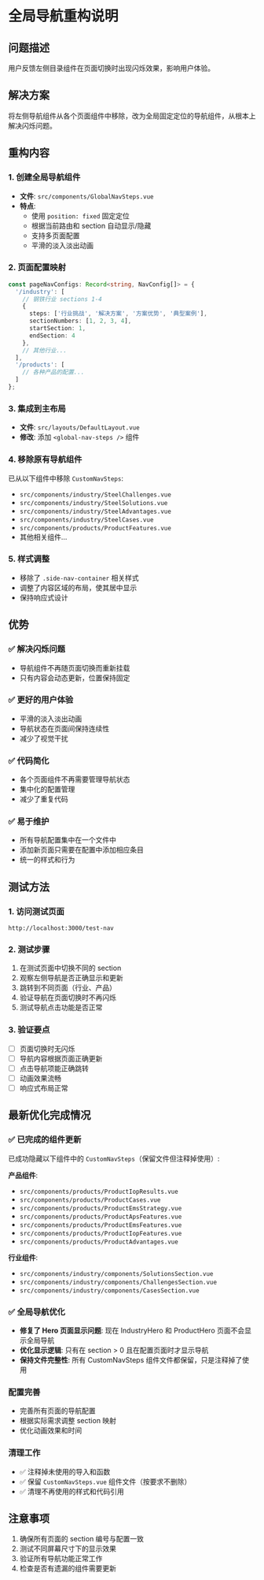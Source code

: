 # 全局导航重构说明

## 问题描述
用户反馈左侧目录组件在页面切换时出现闪烁效果，影响用户体验。

## 解决方案
将左侧导航组件从各个页面组件中移除，改为全局固定定位的导航组件，从根本上解决闪烁问题。

## 重构内容

### 1. 创建全局导航组件
- **文件**: `src/components/GlobalNavSteps.vue`
- **特点**:
  - 使用 `position: fixed` 固定定位
  - 根据当前路由和 section 自动显示/隐藏
  - 支持多页面配置
  - 平滑的淡入淡出动画

### 2. 页面配置映射
```typescript
const pageNavConfigs: Record<string, NavConfig[]> = {
  '/industry': [
    // 钢铁行业 sections 1-4
    {
      steps: ['行业挑战', '解决方案', '方案优势', '典型案例'],
      sectionNumbers: [1, 2, 3, 4],
      startSection: 1,
      endSection: 4
    },
    // 其他行业...
  ],
  '/products': [
    // 各种产品的配置...
  ]
};
```

### 3. 集成到主布局
- **文件**: `src/layouts/DefaultLayout.vue`
- **修改**: 添加 `<global-nav-steps />` 组件

### 4. 移除原有导航组件
已从以下组件中移除 `CustomNavSteps`:
- `src/components/industry/SteelChallenges.vue`
- `src/components/industry/SteelSolutions.vue`
- `src/components/industry/SteelAdvantages.vue`
- `src/components/industry/SteelCases.vue`
- `src/components/products/ProductFeatures.vue`
- 其他相关组件...

### 5. 样式调整
- 移除了 `.side-nav-container` 相关样式
- 调整了内容区域的布局，使其居中显示
- 保持响应式设计

## 优势

### ✅ 解决闪烁问题
- 导航组件不再随页面切换而重新挂载
- 只有内容会动态更新，位置保持固定

### ✅ 更好的用户体验
- 平滑的淡入淡出动画
- 导航状态在页面间保持连续性
- 减少了视觉干扰

### ✅ 代码简化
- 各个页面组件不再需要管理导航状态
- 集中化的配置管理
- 减少了重复代码

### ✅ 易于维护
- 所有导航配置集中在一个文件中
- 添加新页面只需要在配置中添加相应条目
- 统一的样式和行为

## 测试方法

### 1. 访问测试页面
```
http://localhost:3000/test-nav
```

### 2. 测试步骤
1. 在测试页面中切换不同的 section
2. 观察左侧导航是否正确显示和更新
3. 跳转到不同页面（行业、产品）
4. 验证导航在页面切换时不再闪烁
5. 测试导航点击功能是否正常

### 3. 验证要点
- [ ] 页面切换时无闪烁
- [ ] 导航内容根据页面正确更新
- [ ] 点击导航项能正确跳转
- [ ] 动画效果流畅
- [ ] 响应式布局正常

## 最新优化完成情况

### ✅ 已完成的组件更新
已成功隐藏以下组件中的 `CustomNavSteps`（保留文件但注释掉使用）:

**产品组件**:
- `src/components/products/ProductIopResults.vue`
- `src/components/products/ProductCases.vue`
- `src/components/products/ProductEmsStrategy.vue`
- `src/components/products/ProductApsFeatures.vue`
- `src/components/products/ProductEmsFeatures.vue`
- `src/components/products/ProductIopFeatures.vue`
- `src/components/products/ProductAdvantages.vue`

**行业组件**:
- `src/components/industry/components/SolutionsSection.vue`
- `src/components/industry/components/ChallengesSection.vue`
- `src/components/industry/components/CasesSection.vue`

### ✅ 全局导航优化
- **修复了 Hero 页面显示问题**: 现在 IndustryHero 和 ProductHero 页面不会显示全局导航
- **优化显示逻辑**: 只有在 section > 0 且在配置页面时才显示导航
- **保持文件完整性**: 所有 CustomNavSteps 组件文件都保留，只是注释掉了使用

### 配置完善
- 完善所有页面的导航配置
- 根据实际需求调整 section 映射
- 优化动画效果和时间

### 清理工作
- ✅ 注释掉未使用的导入和函数
- ✅ 保留 `CustomNavSteps.vue` 组件文件（按要求不删除）
- ✅ 清理不再使用的样式和代码引用

## 注意事项
1. 确保所有页面的 section 编号与配置一致
2. 测试不同屏幕尺寸下的显示效果
3. 验证所有导航功能正常工作
4. 检查是否有遗漏的组件需要更新

